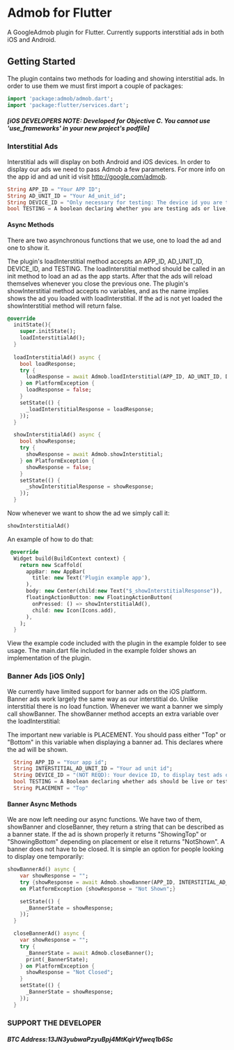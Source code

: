 # Admob for Flutter

A GoogleAdmob plugin for Flutter. Currently supports interstitial ads in both iOS and Android.

## Getting Started
The plugin contains two methods for loading and showing interstitial ads. In order to use them we must first import a couple of packages:  

```dart
import 'package:admob/admob.dart';
import 'package:flutter/services.dart';
```

##### [iOS DEVELOPERS NOTE: Developed for Objective C. You cannot use 'use_frameworks' in your new project's podfile]

### Interstitial Ads
Interstitial ads will display on both Android and iOS devices. In order to display our ads we need to pass Admob a few parameters. For more info on the app id and ad unit id visit http://google.com/admob.

```dart
String APP_ID = "Your APP ID";
String AD_UNIT_ID = "Your Ad_unit_id";
String DEVICE_ID = "Only necessary for testing: The device id you are testing with";
bool TESTING = A boolean declaring whether you are testing ads or live;
```

#### Async Methods
There are two asynchronous functions that we use, one to load the ad and one to show it. 

The plugin's loadInterstitial method accepts an APP_ID, AD_UNIT_ID, DEVICE_ID, and TESTING. The loadInterstitial method should be called in an init method to load an ad as the app starts. After that the ads will reload themselves whenever you close the previous one. The plugin's showInterstitial method accepts no variables, and as the name implies shows the ad you loaded with loadInterstitial. If the ad is not yet loaded the showInterstitial method will return false. 

```dart
@override
  initState(){
    super.initState();
    loadInterstitialAd();
  }
  
  loadInterstitialAd() async {
    bool loadResponse;
    try {
      loadResponse = await Admob.loadInterstitial(APP_ID, AD_UNIT_ID, DEVICE_ID, TESTING);
    } on PlatformException {
      loadResponse = false;
    }
    setState(() {
      _loadInterstitialResponse = loadResponse;
    });
  }

  showInterstitialAd() async {
    bool showResponse;
    try {
      showResponse = await Admob.showInterstitial;
    } on PlatformException {
      showResponse = false;
    }
    setState(() {
      _showInterstitialResponse = showResponse;
    });
  }
```

Now whenever we want to show the ad we simply call it: 

```dart
showInterstitialAd()
```

An example of how to do that: 

```dart
 @override
  Widget build(BuildContext context) {
    return new Scaffold(
      appBar: new AppBar(
        title: new Text('Plugin example app'),
      ),
      body: new Center(child:new Text("$_showInterstitialResponse")),
      floatingActionButton: new FloatingActionButton(
        onPressed: () => showInterstitialAd(),
        child: new Icon(Icons.add),
      ),
    );
  }
```

View the example code included with the plugin in the example folder to see usage. The main.dart file included in the example folder shows an implementation of the plugin.

### Banner Ads [iOS Only]
We currently have limited support for banner ads on the iOS platform. Banner ads work largely the same way as our interstitial do. Unlike interstitial there is no load function. Whenever we want a banner we simply call showBanner. The showBanner method accepts an extra variable over the loadInterstitial: 

The important new variable is PLACEMENT. You should pass either "Top" or "Bottom" in this variable when displaying a banner ad. This declares where the ad will be shown. 

```dart
  String APP_ID = "Your app id";
  String INTERSTITIAL_AD_UNIT_ID = "Your ad unit id";
  String DEVICE_ID = "(NOT REQD): Your device ID, to display test ads on a specific device";
  bool TESTING = A Boolean declaring whether ads should be live or testing;
  String PLACEMENT = "Top"
```
#### Banner Async Methods
We are now left needing our async functions. We have two of them, showBanner and closeBanner, they return a string that can be described as a banner state. If the ad is shown properly it returns "ShowingTop" or "ShowingBottom" depending on placement or else it returns "NotShown". A banner does not have to be closed. It is simple an option for people looking to display one temporarily: 

```dart
showBannerAd() async {
    var showResponse = "";
    try {showResponse = await Admob.showBanner(APP_ID, INTERSTITIAL_AD_UNIT_ID, DEVICE_ID, TESTING, PLACEMENT);}
    on PlatformException {showResponse = "Not Shown";}

    setState(() {
      _BannerState = showResponse;
    });
  }

  closeBannerAd() async {
    var showResponse = "";
    try {
      _BannerState = await Admob.closeBanner();
      print(_BannerState);
    } on PlatformException {
      showResponse = "Not Closed";
    }
    setState(() {
      _BannerState = showResponse;
    });
  }
```



### SUPPORT THE DEVELOPER  
##### BTC Address:13JN3yubwaPzyuBpj4MtKqirVfweq1b6Sc

